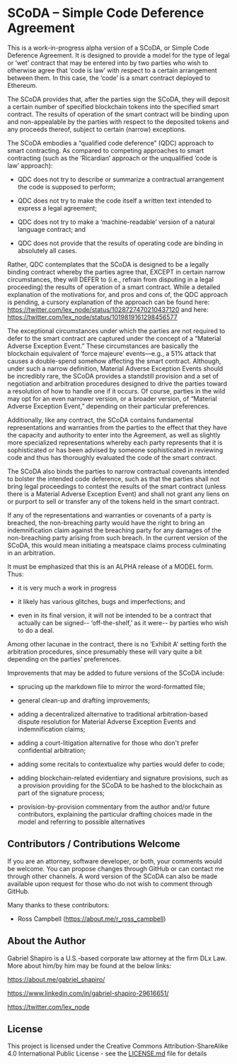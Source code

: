 # SCoDA – Simple Code Deference Agreement

This is a work-in-progress alpha version of a SCoDA, or Simple Code Deference Agreement. It is designed to provide a model for the type of legal or ‘wet’ contract that may be entered into by two parties who wish to otherwise agree that ‘code is law’ with respect to a certain arrangement between them. In this case, the ‘code’ is a smart contract deployed to Ethereum. 

The SCoDA provides that, after the parties sign the SCoDA, they will deposit a certain number of specified blockchain tokens into the specified smart contract. The results of operation of the smart contract will be binding upon and non-appealable by the parties with respect to the deposited tokens and any proceeds thereof, subject to certain (narrow) exceptions. 

The SCoDA embodies a “qualified code deference” (QDC) approach to smart contracting. As compared to competing approaches to smart contracting (such as the ‘Ricardian’ approach or the unqualified ‘code is law’ approach): 

* QDC does not try to describe or summarize a contractual arrangement the code is supposed to perform;

* QDC does not try to make the code itself a written text intended to express a legal agreement; 

* QDC does not try to make a ‘machine-readable’ version of a natural language contract; and 

* QDC does not provide that the results of operating code are binding in absolutely all cases.

Rather, QDC contemplates that the SCoDA is designed to be a legally binding contract whereby the parties agree that, EXCEPT in certain narrow circumstances, they will DEFER to (i.e., refrain from disputing in a legal proceeding) the results of operation of a smart contract. While a detailed explanation of the motivations for, and pros and cons of, the QDC approach is pending, a cursory explanation of the approach can be found here: 
https://twitter.com/lex_node/status/1028727470210437120 
and here: https://twitter.com/lex_node/status/1019819161298456577

The exceptional circumstances under which the parties are not required to defer to the smart contract are captured under the concept of a “Material Adverse Exception Event.” These circumstances are basically the blockchain equivalent of ‘force majeure’ events—e.g., a 51% attack that causes a double-spend somehow affecting the smart contract. Although, under such a narrow definition, Material Adverse Exception Events should be incredibly rare, the SCoDA provides a standstill provision and a set of negotiation and arbitration procedures designed to drive the parties toward a resolution of how to handle one if it occurs. Of course, parties in the wild may opt for an even narrower version, or a broader version, of “Material Adverse Exception Event,” depending on their particular preferences.

Additionally, like any contract, the SCoDA contains fundamental representations and warranties from the parties to the effect that they have the capacity and authority to enter into the Agreement, as well as slightly more specialized representations whereby each party represents that it is sophisticated or has been advised by someone sophisticated in reviewing code and thus has thoroughly evaluated the code of the smart contract. 

The SCoDA also binds the parties to narrow contractual covenants intended to bolster the intended code deference, such as that the parties shall not bring legal proceedings to contest the results of the smart contract (unless there is a Material Adverse Exception Event) and shall not grant any liens on or purport to sell or transfer any of the tokens held in the smart contract. 

If any of the representations and warranties or covenants of a party is breached, the non-breaching party would have the right to bring an indemnification claim against the breaching party for any damages of the non-breaching party arising from such breach. In the current version of the SCoDA, this would mean initiating a meatspace claims process culminating in an arbitration. 

It must be emphasized that this is an ALPHA release of a MODEL form. Thus: 

* it is very much a work in progress

* it likely has various glitches, bugs and imperfections; and 

* even in its final version, it will not be intended to be a contract that actually can be signed-- ‘off-the-shelf,’ as it were-- by parties who wish to do a deal. 

Among other lacunae in the contract, there is no ‘Exhibit A’ setting forth the arbitration procedures, since presumably these will vary quite a bit depending on the parties’ preferences. 

Improvements that may be added to future versions of the SCoDA include: 

* sprucing up the markdown file to mirror the word-formatted file;

* general clean-up and drafting improvements;

* adding a decentralized alternative to traditional arbitration-based dispute resolution for Material Adverse Exception Events and indemnification claims;

* adding a court-litigation alternative for those who don't prefer confidential arbitration;

* adding some recitals to contextualize why parties would defer to code;

* adding blockchain-related evidentiary and signature provisions, such as a provision providing for the SCoDA to be hashed to the blockchain as part of the signature process; 

* provision-by-provision commentary from the author and/or future contributors, explaining the particular drafting choices made in the model and referring to possible alternatives 

## Contributors / Contributions Welcome

If you are an attorney, software developer, or both, your comments would be welcome. You can propose changes through GitHub or can contact me through other channels. A word version of the SCoDA can also be made available upon request for those who do not wish to comment through GitHub. 

Many thanks to these contributors: 
* Ross Campbell (https://about.me/r_ross_campbell)

## About the Author

Gabriel Shapiro is a U.S.-based corporate law attorney at the firm DLx Law. More about him/by him may be found at the below links: 

https://about.me/gabriel_shapiro/

https://www.linkedin.com/in/gabriel-shapiro-29616651/

https://twitter.com/lex_node


## License

This project is licensed under the Creative Commons Attribution-ShareAlike 4.0 International Public License - see the [LICENSE.md](LICENSE.md) file for details


